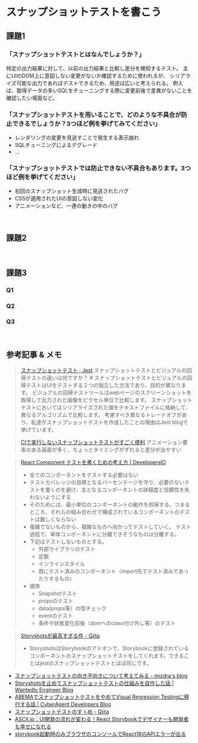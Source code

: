 # スナップショットテストを書こう

## 課題1 
### 「スナップショットテストとはなんでしょうか？」
特定の出力結果に対して、以前の出力結果と比較し差分を検知するテスト。
主にUIのDOM上に意図しない変更がないか確認するために使われるが、
シリアライズ可能な出力であればテストできるため、用途は広いと考えられる。
例えば、取得データの多いSQLをチューニングする際に変更前後で差異がないことを確認したい場面など。

### 「スナップショットテストを用いることで、どのような不具合が防止できるでしょうか？3つほど例を挙げてみてください」
- レンダリングの変更を見逃すことで発生する表示崩れ
- SQLチューニングによるデグレード
- ...

### 「スナップショットテストでは防止できない不具合もあります。3つほど例を挙げてください」
- 初回のスナップショット生成時に見逃されたバグ
- CSSが適用されたUIの意図しない変化
- アニメーションなど、一連の動きの中のバグ


<br>

## 課題2



<br>

## 課題3
### Q1
### Q2
### Q3

<br>


## 参考記事 & メモ
> [スナップショットテスト · Jest](https://deltice.github.io/jest/docs/ja/snapshot-testing.html#:~:text=%E3%82%B9%E3%83%8A%E3%83%83%E3%83%97%E3%82%B7%E3%83%A7%E3%83%83%E3%83%88%E3%81%AE%E3%83%86%E3%82%B9%E3%83%88%E3%81%AF,%E3%82%A4%E3%83%A1%E3%83%BC%E3%82%B8%E3%81%A8%E6%AF%94%E8%BC%83%E3%81%97%E3%81%BE%E3%81%99%E3%80%82)
> スナップショットテストとビジュアルの回帰テストの違いは何ですか？ #
スナップショットテストとビジュアルの回帰テストはUIをテストする２つの独立した方法であり、目的が異なります。 ビジュアルの回帰テストツールはwebページのスクリーンショットを取得して出力された画像をピクセル単位で比較します。 スナップショットテストにおいてはシリアライズされた値をテキストファイルに格納して、異なるアルゴリズムで比較します。 考慮すべき異なるトレードオフがあり、私達がスナップショットテストを作成したことの理由はJest blogで挙げています。

> [CIで実行しないスナップショットテストがすごく便利](https://zenn.dev/adwd/articles/72f8d4734264e5)
> アニメーション要素のある画面が多く、ちょっとタイミングがずれると差分が出やすい

> [React Component テストを書くための考え方 | DevelopersIO](https://dev.classmethod.jp/articles/learn-react-component-test/)
> - 全てのコンポーネントをテストする必要はない
> - テストカバレッジの目標となるパーセンテージを守り、必要のないテストを書くのを避け、主となるコンポーネントの詳細度と信頼性を失わないようにする
> - そのためには、最小単位のコンポーネントの動作を担保する。つまるところ、それらの組み合わせで構成されているコンポーネントのテストは難しくならない
> - 複雑でないものから、複雑なものへ向かってテストしていく。 テスト過程で、単体コンポーネントに分離できそうなものは分離する。
> - 下記はテストしないものとする。
>   - 外部ライブラリのテスト
>   - 定数
>   - インラインスタイル
>   - 既にテスト済みのコンポーネント（import先でテスト済みであったりするもの）
> - 順序
>   - Snapshotテスト
>   - propsのテスト
>   - data(props等）の型チェック
>   - eventのテスト
>   - 条件や状態変化前後（domへのclass付け外し等）のテスト

> [Storyshotsが最高すぎる件 - Qiita](https://qiita.com/takanorip/items/786d8391e2bd99b67561)
> - StoryshotsはStorybookのアドオンで、Storybookに登録されているコンポーネントのスナップショットテストをしてくれます。できることはjestのスナップショットテストとほぼ同じです。
> 


- [スナップショットテストの向き不向きについて考えてみる - mizdra's blog](https://www.mizdra.net/entry/2021/02/04/003728)
- [Storyshotsを止めてスナップショットテストの仕組みを自作した話 | Wantedly Engineer Blog](https://www.wantedly.com/companies/wantedly/post_articles/421107)
- [ABEMAでスナップショットテストをやめてVisual Regression Testingに移行する話 | CyberAgent Developers Blog](https://developers.cyberagent.co.jp/blog/archives/29784/)
- [スナップショットテストのすゝめ - Qiita](https://qiita.com/kentt/items/c66fed793610e36de552)
- [ASCII.jp：UI開発の流れが変わる！React Storybookでデザイナーも開発者も幸せになれる](https://ascii.jp/elem/000/001/454/1454817/)
- [storybook起動時のみブラウザのコンソールでReact18のAPIエラーが出る](https://zenn.dev/tokiya_horikawa/scraps/1f97e4034ce072)
